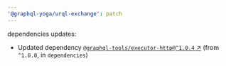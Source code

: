 ```yaml
---
'@graphql-yoga/urql-exchange': patch
---
```

dependencies updates:
  - Updated dependency [`@graphql-tools/executor-http@^1.0.4`
    ↗︎](https://www.npmjs.com/package/@graphql-tools/executor-http/v/1.0.4) (from `^1.0.0`, in
    `dependencies`)
